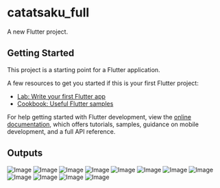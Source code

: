 # catatsaku_full

A new Flutter project.

## Getting Started

This project is a starting point for a Flutter application.

A few resources to get you started if this is your first Flutter project:

- [Lab: Write your first Flutter app](https://docs.flutter.dev/get-started/codelab)
- [Cookbook: Useful Flutter samples](https://docs.flutter.dev/cookbook)

For help getting started with Flutter development, view the
[online documentation](https://docs.flutter.dev/), which offers tutorials,
samples, guidance on mobile development, and a full API reference.

## Outputs
![Image](https://github.com/user-attachments/assets/c099b7c5-4991-444f-a774-1d740007c3f6) ![Image](https://github.com/user-attachments/assets/131edbed-e24f-44cc-9b91-3a6c83942c1c)
![Image](https://github.com/user-attachments/assets/131edbed-e24f-44cc-9b91-3a6c83942c1c)
![Image](https://github.com/user-attachments/assets/0efa532d-241c-40d9-a588-f38f8107dec8)
![Image](https://github.com/user-attachments/assets/40e49834-d8c7-4607-a9c0-c7291a6a3d19)
![Image](https://github.com/user-attachments/assets/3f5bbcc9-d340-4705-b75f-df9e9b1dfdda)
![Image](https://github.com/user-attachments/assets/2ef6ddb5-a963-4f7a-aad6-68ac06f4315d)
![Image](https://github.com/user-attachments/assets/aff23feb-95d3-4ae2-bba3-4f0cafbf3c04)
![Image](https://github.com/user-attachments/assets/b110f071-1721-40b0-bd62-40fdd6c30243)
![Image](https://github.com/user-attachments/assets/12449885-2fb2-44b8-95f0-5d54e0a573a1)
![Image](https://github.com/user-attachments/assets/2a1684e3-24d0-49f6-8caf-06d4c65239ef)
![Image](https://github.com/user-attachments/assets/31e0c5e7-5959-494b-9b1c-f7538755de22)
